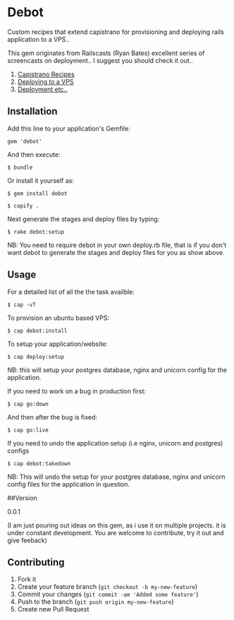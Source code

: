 # Debot

Custom recipes that extend capistrano for provisioning and deploying rails application to a VPS..

This gem originates from Railscasts (Ryan Bates) excellent series of screencasts on deployment.. I
 suggest you should check it out..

1. [Capistrano Recipes](http://railscasts.com/episodes/337-capistrano-recipes)
2. [Deploying to a VPS](http://railscasts.com/episodes/335-deploying-to-a-vps)
3. [Deployment etc..](http://railscasts.com/?tag_id=21)

## Installation

Add this line to your application's Gemfile:

    gem 'debot'

And then execute:

    $ bundle

Or install it yourself as:

    $ gem install debot
    
    $ capify .
    
Next generate the stages and deploy files by typing:

    $ rake debot:setup
    
NB: You need to require debot in your own deploy.rb file, that is if you don't want debot to generate the stages and deploy files for you as show above.


## Usage
For a detailed list of all the the task availble:

    $ cap -vT

To provision an ubuntu based VPS:

    $ cap debot:install

To setup your application/website:

    $ cap deploy:setup
    
NB: this will setup your postgres database, nginx and unicorn config for the application.

If you need to work on a bug  in production first:

    $ cap go:down
    
And then after the bug is fixed:

    $ cap go:live
    
If you need to undo the application setup (i.e nginx, unicorn and postgres) configs

    $ cap debot:takedown
 
NB: This will undo the setup for your postgres database, nginx and unicorn config files for the application in question.

##Version

0.0.1

(I am just pouring out ideas on this gem, as i use it on multiple projects. it is under constant development. You are welcome to contribute, try it out and give feeback)

## Contributing

1. Fork it
2. Create your feature branch (`git checkout -b my-new-feature`)
3. Commit your changes (`git commit -am 'Added some feature'`)
4. Push to the branch (`git push origin my-new-feature`)
5. Create new Pull Request
